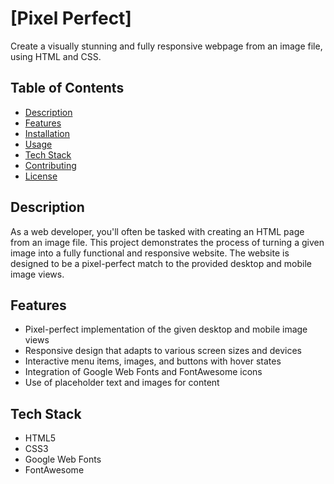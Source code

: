 # [Pixel Perfect]

Create a visually stunning and fully responsive webpage from an image file, using HTML and CSS. 

## Table of Contents

- [Description](#description)
- [Features](#features)
- [Installation](#installation)
- [Usage](#usage)
- [Tech Stack](#tech-stack)
- [Contributing](#contributing)
- [License](#license)

## Description

As a web developer, you'll often be tasked with creating an HTML page from an image file. This project demonstrates the process of turning a given image into a fully functional and responsive website. The website is designed to be a pixel-perfect match to the provided desktop and mobile image views.

## Features

- Pixel-perfect implementation of the given desktop and mobile image views
- Responsive design that adapts to various screen sizes and devices
- Interactive menu items, images, and buttons with hover states
- Integration of Google Web Fonts and FontAwesome icons
- Use of placeholder text and images for content

## Tech Stack 
- HTML5
- CSS3
- Google Web Fonts
- FontAwesome